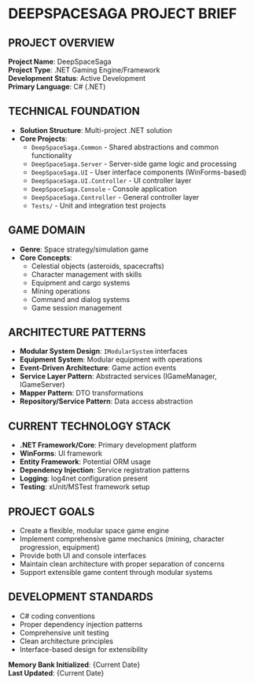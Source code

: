 # DEEPSPACESAGA PROJECT BRIEF

## PROJECT OVERVIEW
**Project Name**: DeepSpaceSaga  
**Project Type**: .NET Gaming Engine/Framework  
**Development Status**: Active Development  
**Primary Language**: C# (.NET)  

## TECHNICAL FOUNDATION
- **Solution Structure**: Multi-project .NET solution
- **Core Projects**:
  - `DeepSpaceSaga.Common` - Shared abstractions and common functionality
  - `DeepSpaceSaga.Server` - Server-side game logic and processing
  - `DeepSpaceSaga.UI` - User interface components (WinForms-based)
  - `DeepSpaceSaga.UI.Controller` - UI controller layer
  - `DeepSpaceSaga.Console` - Console application
  - `DeepSpaceSaga.Controller` - General controller layer
  - `Tests/` - Unit and integration test projects

## GAME DOMAIN
- **Genre**: Space strategy/simulation game
- **Core Concepts**:
  - Celestial objects (asteroids, spacecrafts)
  - Character management with skills
  - Equipment and cargo systems
  - Mining operations
  - Command and dialog systems
  - Game session management

## ARCHITECTURE PATTERNS
- **Modular System Design**: `IModularSystem` interfaces
- **Equipment System**: Modular equipment with operations
- **Event-Driven Architecture**: Game action events
- **Service Layer Pattern**: Abstracted services (IGameManager, IGameServer)
- **Mapper Pattern**: DTO transformations
- **Repository/Service Pattern**: Data access abstraction

## CURRENT TECHNOLOGY STACK
- **.NET Framework/Core**: Primary development platform
- **WinForms**: UI framework
- **Entity Framework**: Potential ORM usage
- **Dependency Injection**: Service registration patterns
- **Logging**: log4net configuration present
- **Testing**: xUnit/MSTest framework setup

## PROJECT GOALS
- Create a flexible, modular space game engine
- Implement comprehensive game mechanics (mining, character progression, equipment)
- Provide both UI and console interfaces
- Maintain clean architecture with proper separation of concerns
- Support extensible game content through modular systems

## DEVELOPMENT STANDARDS
- C# coding conventions
- Proper dependency injection patterns
- Comprehensive unit testing
- Clean architecture principles
- Interface-based design for extensibility

**Memory Bank Initialized**: {Current Date}  
**Last Updated**: {Current Date} 
